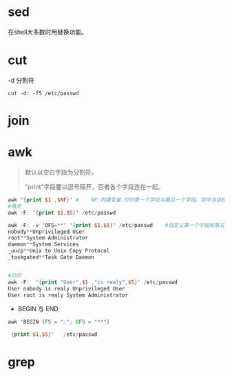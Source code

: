 # sed

在shell大多数时用替换功能。

# cut

-d 分割符

```cut
cut -d: -f5 /etc/passwd
```

# join

# awk

> 默认以空白字段为分割符。
>
> "print"字段要以逗号隔开，否者各个字段连在一起。

```awk
awk '{print $1 ,$NF}' #    NF:内建变量.打印第一个字段与最后一个字段。其中当自段为0时，表示整条记录。
#格式
awk -F: '{print $1,$5}' /etc/passwd  

awk -F: -v 'OFS=**' '{print $1,$5}' /etc/passwd    #自定义第一个字段和第五个字段的连接符。
nobody**Unprivileged User
root**System Administrator
daemon**System Services
_uucp**Unix to Unix Copy Protocol
_taskgated**Task Gate Daemon


#打印
awk -F:  '{print "User",$1 ,"is realy",$5}' /etc/passwd
User nobody is realy Unprivileged User
User root is realy System Administrator
```

* BEGIN  与 END

```awk
awk 'BEGIN {FS = ":"; OFS = "**"}

 {print $1,$5}'   /etc/passwd
```



                                               

# grep



